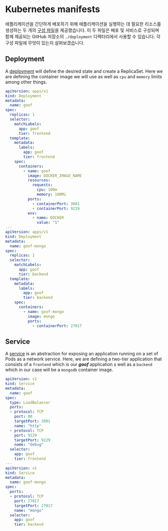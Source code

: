 # Kubernetes manifests

애플리케이션을 간단하게 배포하기 위해 애플리케이션을 실행하는 데 필요한 리소스를 생성하는 두 개의 [구성 파일](https://kubernetes.io/docs/concepts/configuration/overview/)을 제공했습니다. 이 두 파일은 배포 및 서비스로 구성되며 함께 제공되는 GitHub 저장소의 `./deployment` 디렉터리에서 사용할 수 있습니다. 각 구성 파일에 무엇이 있는지 살펴보겠습니다.

## Deployment

A [deployment](https://kubernetes.io/docs/concepts/workloads/controllers/deployment/) will define the desired state and create a ReplicaSet. Here we are defining the container image we will use as well as `cpu` and `memory` limits among other things.

```yaml
apiVersion: apps/v1
kind: Deployment
metadata:
  name: goof
spec:
  replicas: 1
  selector:
    matchLabels:
      app: goof
      tier: frontend
  template:
    metadata:
      labels:
        app: goof
        tier: frontend
    spec:
      containers:
        - name: goof
          image: DOCKER_IMAGE_NAME
          resources:
            requests:
              cpu: 100m
              memory: 100Mi
          ports:
            - containerPort: 3001
            - containerPort: 9229
          env:
            - name: DOCKER
              value: "1"
---
apiVersion: apps/v1
kind: Deployment
metadata:
  name: goof-mongo
spec:
  replicas: 1
  selector:
    matchLabels:
      app: goof
      tier: backend
  template:
    metadata:
      labels:
        app: goof
        tier: backend
    spec:
      containers:
        - name: goof-mongo
          image: mongo
          ports:
            - containerPort: 27017
```

## Service

A [service](https://kubernetes.io/docs/concepts/services-networking/service/) is an abstraction for exposing an application running on a set of Pods as a network service. Here, we are defining a two-tier application that consists of a `frontend` which is our _**goof**_ application s well as a `backend` which in our case will be a `mongodb` container image.

```yaml
apiVersion: v1
kind: Service
metadata:
  name: goof
spec:
  type: LoadBalancer
  ports:
  - protocol: TCP
    port: 80
    targetPort: 3001
    name: "http"
  - protocol: TCP
    port: 9229
    targetPort: 9229
    name: "debug"
  selector:
    app: goof
    tier: frontend
---
apiVersion: v1
kind: Service
metadata:
  name: goof-mongo
spec:
  ports:
  - protocol: TCP
    port: 27017
    targetPort: 27017
    name: "mongo"
  selector:
    app: goof
    tier: backend
```
